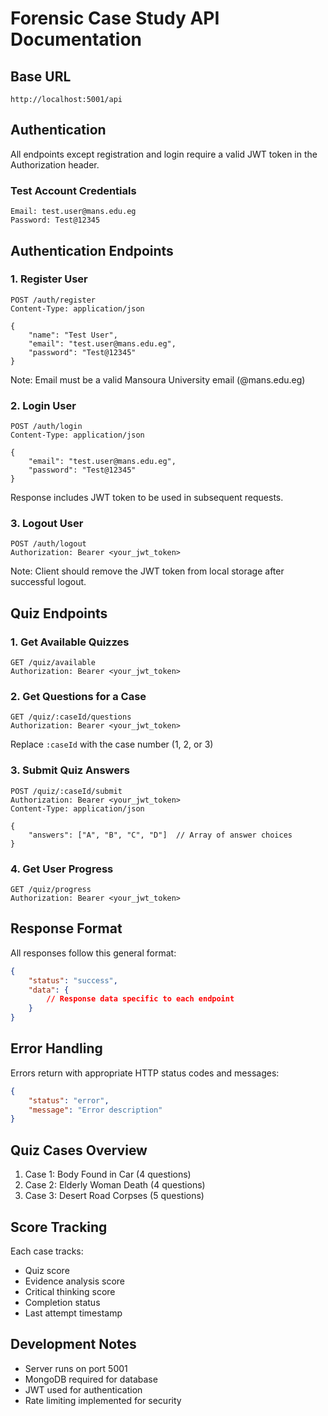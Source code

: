 # Forensic Case Study API Documentation

## Base URL
```
http://localhost:5001/api
```

## Authentication
All endpoints except registration and login require a valid JWT token in the Authorization header.

### Test Account Credentials
```
Email: test.user@mans.edu.eg
Password: Test@12345
```

## Authentication Endpoints

### 1. Register User
```http
POST /auth/register
Content-Type: application/json

{
    "name": "Test User",
    "email": "test.user@mans.edu.eg",
    "password": "Test@12345"
}
```
Note: Email must be a valid Mansoura University email (@mans.edu.eg)

### 2. Login User
```http
POST /auth/login
Content-Type: application/json

{
    "email": "test.user@mans.edu.eg",
    "password": "Test@12345"
}
```
Response includes JWT token to be used in subsequent requests.

### 3. Logout User
```http
POST /auth/logout
Authorization: Bearer <your_jwt_token>
```
Note: Client should remove the JWT token from local storage after successful logout.

## Quiz Endpoints

### 1. Get Available Quizzes
```http
GET /quiz/available
Authorization: Bearer <your_jwt_token>
```

### 2. Get Questions for a Case
```http
GET /quiz/:caseId/questions
Authorization: Bearer <your_jwt_token>
```
Replace `:caseId` with the case number (1, 2, or 3)

### 3. Submit Quiz Answers
```http
POST /quiz/:caseId/submit
Authorization: Bearer <your_jwt_token>
Content-Type: application/json

{
    "answers": ["A", "B", "C", "D"]  // Array of answer choices
}
```

### 4. Get User Progress
```http
GET /quiz/progress
Authorization: Bearer <your_jwt_token>
```

## Response Format
All responses follow this general format:
```json
{
    "status": "success",
    "data": {
        // Response data specific to each endpoint
    }
}
```

## Error Handling
Errors return with appropriate HTTP status codes and messages:
```json
{
    "status": "error",
    "message": "Error description"
}
```

## Quiz Cases Overview
1. Case 1: Body Found in Car (4 questions)
2. Case 2: Elderly Woman Death (4 questions)
3. Case 3: Desert Road Corpses (5 questions)

## Score Tracking
Each case tracks:
- Quiz score
- Evidence analysis score
- Critical thinking score
- Completion status
- Last attempt timestamp

## Development Notes
- Server runs on port 5001
- MongoDB required for database
- JWT used for authentication
- Rate limiting implemented for security
